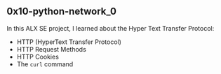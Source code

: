 ## 0x10-python-network_0

In this ALX SE project, I learned about the Hyper Text Transfer Protocol:
- HTTP (HyperText Transfer Protocol) 
- HTTP Request Methods
- HTTP Cookies
- The `curl` command

